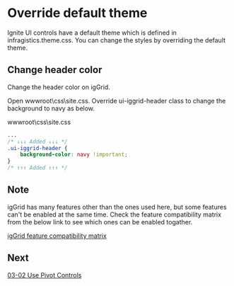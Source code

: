 # Override default theme

Ignite UI controls have a default theme which is defined in infragistics.theme.css. You can change the styles by overriding the default theme.

## Change header color

Change the header color on igGrid.

Open wwwroot\\css\\site.css. Override ui-iggrid-header class to change the background to navy as below.

wwwroot\\css\\site.css

```css
...
/* ↓↓↓ Added ↓↓↓ */
.ui-iggrid-header {
    background-color: navy !important;
}
/* ↑↑↑ Added ↑↑↑ */
```

## Note

igGrid has many features other than the ones used here, but some features can't be enabled at the same time. Check the feature compatibility matrix from the below link to see which ones can be enabled togather.

[igGrid feature compatibility matrix](https://www.igniteui.com/help/feature-compatibility-matrix(iggrid))

## Next
[03-02 Use Pivot Controls](03-02-Use-Pivot-Controls.md)
